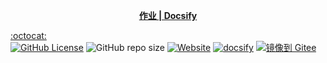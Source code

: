 <p align="center">
  <a href="https://hw.acmsz.top"><b>作业 | Docsify</b></a>
</p>

[:octocat:](https://github.com)  
[![GitHub License](https://img.shields.io/github/license/CMSZ002/hw)](https://raw.githubusercontent.com/CMSZ002/hw/refs/heads/main/LICENSE)
![GitHub repo size](https://img.shields.io/github/repo-size/CMSZ002/hw)
[![Website](https://img.shields.io/website?url=https%3A%2F%2Fhw.acmsz.top)](https://hw.acmsz.top)
[![docsify](https://img.shields.io/github/v/tag/docsifyjs/docsify?label=docsify)](https://docsify.js.org/)
[![镜像到 Gitee](https://github.com/CMSZ002/hw/actions/workflows/mirror-to-gitee.yaml/badge.svg)](https://github.com/CMSZ002/hw/actions/workflows/mirror-to-gitee.yaml)
